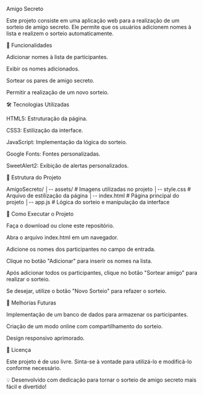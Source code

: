 Amigo Secreto

Este projeto consiste em uma aplicação web para a realização de um sorteio de amigo secreto. Ele permite que os usuários adicionem nomes à lista e realizem o sorteio automaticamente.

📌 Funcionalidades

Adicionar nomes à lista de participantes.

Exibir os nomes adicionados.

Sortear os pares de amigo secreto.

Permitir a realização de um novo sorteio.

🛠️ Tecnologias Utilizadas

HTML5: Estruturação da página.

CSS3: Estilização da interface.

JavaScript: Implementação da lógica do sorteio.

Google Fonts: Fontes personalizadas.

SweetAlert2: Exibição de alertas personalizados.

📂 Estrutura do Projeto

AmigoSecreto/
│-- assets/               # Imagens utilizadas no projeto
│-- style.css             # Arquivo de estilização da página
│-- index.html            # Página principal do projeto
│-- app.js                # Lógica do sorteio e manipulação da interface

🚀 Como Executar o Projeto

Faça o download ou clone este repositório.

Abra o arquivo index.html em um navegador.

Adicione os nomes dos participantes no campo de entrada.

Clique no botão "Adicionar" para inserir os nomes na lista.

Após adicionar todos os participantes, clique no botão "Sortear amigo" para realizar o sorteio.

Se desejar, utilize o botão "Novo Sorteio" para refazer o sorteio.

🔧 Melhorias Futuras

Implementação de um banco de dados para armazenar os participantes.

Criação de um modo online com compartilhamento do sorteio.

Design responsivo aprimorado.

📜 Licença

Este projeto é de uso livre. Sinta-se à vontade para utilizá-lo e modificá-lo conforme necessário.

💡 Desenvolvido com dedicação para tornar o sorteio de amigo secreto mais fácil e divertido!
